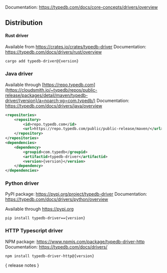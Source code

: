 Documentation: https://typedb.com/docs/core-concepts/drivers/overview

## Distribution

#### Rust driver

Available from https://crates.io/crates/typedb-driver
Documentation: https://typedb.com/docs/drivers/rust/overview


```sh
cargo add typedb-driver@{version}
```


### Java driver

Available through [https://repo.typedb.com](https://cloudsmith.io/~typedb/repos/public-release/packages/detail/maven/typedb-driver/{version}/a=noarch;xg=com.typedb/)
Documentation: https://typedb.com/docs/drivers/java/overview

```xml
<repositories>
    <repository>
        <id>repo.typedb.com</id>
        <url>https://repo.typedb.com/public/public-release/maven/</url>
    </repository>
</repositories>
<dependencies>
    <dependency>
        <groupid>com.typedb</groupid>
        <artifactid>typedb-driver</artifactid>
        <version>{version}</version>
    </dependency>
</dependencies>
```

### Python driver

PyPI package: https://pypi.org/project/typedb-driver
Documentation: https://typedb.com/docs/drivers/python/overview

Available through https://pypi.org

[//]: # (TODO: Python's RC/Alpha/Beta versions are formatted differently. Don't foget to update manually until we make an automation)
```
pip install typedb-driver=={version}
```

### HTTP Typescript driver

[//]: # (TODO: Update docs link)

NPM package: https://www.npmjs.com/package/typedb-driver-http
Documentation: https://typedb.com/docs/drivers/

```
npm install typedb-driver-http@{version}
```

{ release notes }
